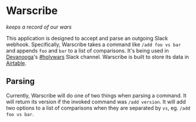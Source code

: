 # Warscribe
_keeps a record of our wars_

This application is designed to accept and parse an outgoing Slack webhook.
Specifically, Warscribe takes a command like `/add foo vs bar` and appends `foo` and `bar` to a list of comparisons.
It's being used in [Devanooga](devanooga.com)'s [#holywars](https://devanooga.slack.com/messages/C9P3GNQ66) Slack channel.
Warscribe is built to store its data in [Airtable](airtable.com).

## Parsing
Currently, Warscribe will do one of two things when parsing a command.
It will return its version if the invoked command was `/add version`.
It will add two options to a list of comparisons when they are separated by `vs`, eg. `/add foo vs bar`.

